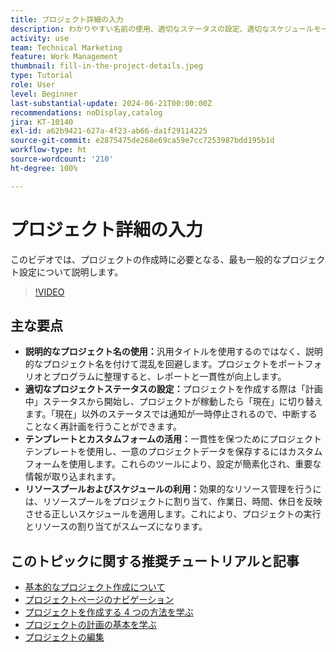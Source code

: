 ```yaml
---
title: プロジェクト詳細の入力
description: わかりやすい名前の使用、適切なステータスの設定、適切なスケジュールモードの選択、テンプレートとカスタムフォームの活用、リソースプールとスケジュールを使用したリソースの管理により、プロジェクト管理の効率を最適化します。
activity: use
team: Technical Marketing
feature: Work Management
thumbnail: fill-in-the-project-details.jpeg
type: Tutorial
role: User
level: Beginner
last-substantial-update: 2024-06-21T00:00:00Z
recommendations: noDisplay,catalog
jira: KT-10140
exl-id: a62b9421-627a-4f23-ab66-da1f29114225
source-git-commit: e2875475de268e69ca59e7cc7253987bdd195b1d
workflow-type: ht
source-wordcount: '210'
ht-degree: 100%

---
```


# プロジェクト詳細の入力

このビデオでは、プロジェクトの作成時に必要となる、最も一般的なプロジェクト設定について説明します。


>[!VIDEO](https://video.tv.adobe.com/v/3430410/?quality=12&learn=on&enablevpops)

## 主な要点

* **説明的なプロジェクト名の使用：**&#x200B;汎用タイトルを使用するのではなく、説明的なプロジェクト名を付けて混乱を回避します。プロジェクトをポートフォリオとプログラムに整理すると、レポートと一貫性が向上します。
* **適切なプロジェクトステータスの設定：**&#x200B;プロジェクトを作成する際は「計画中」ステータスから開始し、プロジェクトが稼動したら「現在」に切り替えます。「現在」以外のステータスでは通知が一時停止されるので、中断することなく再計画を行うことができます。
* **テンプレートとカスタムフォームの活用：**&#x200B;一貫性を保つためにプロジェクトテンプレートを使用し、一意のプロジェクトデータを保存するにはカスタムフォームを使用します。これらのツールにより、設定が簡素化され、重要な情報が取り込まれます。
* **リソースプールおよびスケジュールの利用：**&#x200B;効果的なリソース管理を行うには、リソースプールをプロジェクトに割り当て、作業日、時間、休日を反映させる正しいスケジュールを適用します。これにより、プロジェクトの実行とリソースの割り当てがスムーズになります。



## このトピックに関する推奨チュートリアルと記事

* [基本的なプロジェクト作成について](/help/manage-work/projects/understand-basic-project-creation.md)
* [プロジェクトページのナビゲーション](/help/manage-work/projects/navigate-the-project-page.md)
* [プロジェクトを作成する 4 つの方法を学ぶ](/help/manage-work/projects/understand-other-ways-to-create-projects.md)
* [プロジェクトの計画の基本を学ぶ](/help/manage-work/projects/getting-started-plan-a-project.md)
* [プロジェクトの編集](https://experienceleague.adobe.com/ja/docs/workfront/using/manage-work/projects/manage-projects/edit-projects)
